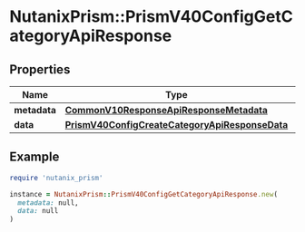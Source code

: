 # NutanixPrism::PrismV40ConfigGetCategoryApiResponse

## Properties

| Name | Type | Description | Notes |
| ---- | ---- | ----------- | ----- |
| **metadata** | [**CommonV10ResponseApiResponseMetadata**](CommonV10ResponseApiResponseMetadata.md) |  | [optional] |
| **data** | [**PrismV40ConfigCreateCategoryApiResponseData**](PrismV40ConfigCreateCategoryApiResponseData.md) |  | [optional] |

## Example

```ruby
require 'nutanix_prism'

instance = NutanixPrism::PrismV40ConfigGetCategoryApiResponse.new(
  metadata: null,
  data: null
)
```

